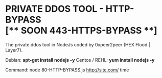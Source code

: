 <h1>PRIVATE DDOS TOOL - HTTP-BYPASS<br>[** SOON 443-HTTPS-BYPASS **]</h1>

The private ddos tool in NodeJs coded by 0xpeer2peer (HEX Flood | Layer7).

  Debian: <b>apt-get install nodejs -y</b>
  Centos / REHL: <b>yum install nodejs -y</b>

Command: node 80-HTTP-BYPASS.js http://site.com/ time
